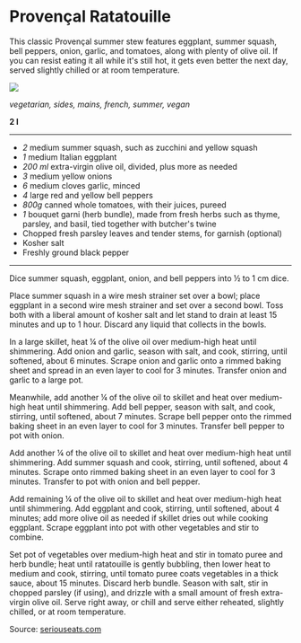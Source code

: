 # Provençal Ratatouille

This classic Provençal summer stew features eggplant, summer squash, bell peppers, onion, garlic, and tomatoes, along with plenty of olive oil. If you can resist eating it all while it's still hot, it gets even better the next day, served slightly chilled or at room temperature.

<img src="https://www.seriouseats.com/recipes/images/2015/08/20150803-ratatouille-vicky-wasik-8.jpg" />

*vegetarian, sides, mains, french, summer, vegan*

**2 l**

---

- *2* medium summer squash, such as zucchini and yellow squash
- *1* medium Italian eggplant
- *200 ml* extra-virgin olive oil, divided, plus more as needed
- *3* medium yellow onions
- *6* medium cloves garlic, minced
- *4* large red and yellow bell peppers
- *800g* canned whole tomatoes, with their juices, pureed
- *1* bouquet garni (herb bundle), made from fresh herbs such as thyme, parsley, and basil, tied together with butcher's twine
- Chopped fresh parsley leaves and tender stems, for garnish (optional)
- Kosher salt
- Freshly ground black pepper

---

Dice summer squash, eggplant, onion, and bell peppers into ½ to 1 cm dice.

Place summer squash in a wire mesh strainer set over a bowl; place eggplant in a second wire mesh strainer and set over a second bowl. Toss both with a liberal amount of kosher salt and let stand to drain at least 15 minutes and up to 1 hour. Discard any liquid that collects in the bowls.

In a large skillet, heat ¼ of the olive oil over medium-high heat until shimmering. Add onion and garlic, season with salt, and cook, stirring, until softened, about 6 minutes. Scrape onion and garlic onto a rimmed baking sheet and spread in an even layer to cool for 3 minutes. Transfer onion and garlic to a large pot.

Meanwhile, add another ¼ of the olive oil to skillet and heat over medium-high heat until shimmering. Add bell pepper, season with salt, and cook, stirring, until softened, about 7 minutes. Scrape bell pepper onto the rimmed baking sheet in an even layer to cool for 3 minutes. Transfer bell pepper to pot with onion.

Add another ¼ of the olive oil to skillet and heat over medium-high heat until shimmering. Add summer squash and cook, stirring, until softened, about 4 minutes. Scrape onto rimmed baking sheet in an even layer to cool for 3 minutes. Transfer to pot with onion and bell pepper.

Add remaining ¼ of the olive oil to skillet and heat over medium-high heat until shimmering. Add eggplant and cook, stirring, until softened, about 4 minutes; add more olive oil as needed if skillet dries out while cooking eggplant. Scrape eggplant into pot with other vegetables and stir to combine.

Set pot of vegetables over medium-high heat and stir in tomato puree and herb bundle; heat until ratatouille is gently bubbling, then lower heat to medium and cook, stirring, until tomato puree coats vegetables in a thick sauce, about 15 minutes. Discard herb bundle. Season with salt, stir in chopped parsley (if using), and drizzle with a small amount of fresh extra-virgin olive oil. Serve right away, or chill and serve either reheated, slightly chilled, or at room temperature.

Source: [seriouseats.com](https://www.seriouseats.com/recipes/2015/08/ratatouille-provence-vegetable-stew-recipe.html)